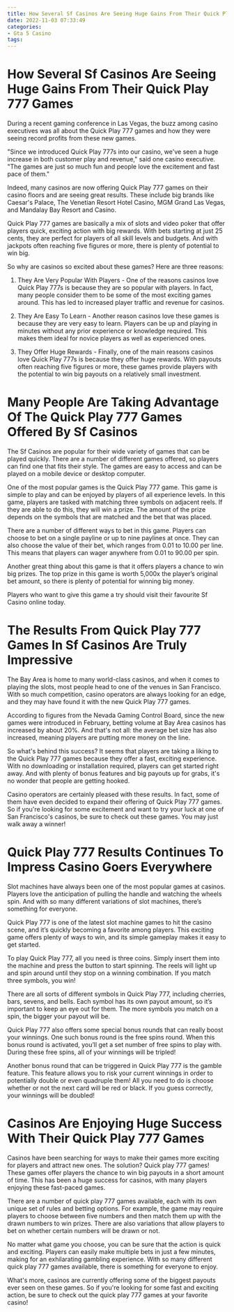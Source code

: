 ```yaml
---
title: How Several Sf Casinos Are Seeing Huge Gains From Their Quick Play 777 Games
date: 2022-11-03 07:33:49
categories:
- Gta 5 Casino
tags:
---
```



#  How Several Sf Casinos Are Seeing Huge Gains From Their Quick Play 777 Games

During a recent gaming conference in Las Vegas, the buzz among casino executives was all about the Quick Play 777 games and how they were seeing record profits from these new games.

"Since we introduced Quick Play 777s into our casino, we've seen a huge increase in both customer play and revenue," said one casino executive. "The games are just so much fun and people love the excitement and fast pace of them."

Indeed, many casinos are now offering Quick Play 777 games on their casino floors and are seeing great results. These include big brands like Caesar's Palace, The Venetian Resort Hotel Casino, MGM Grand Las Vegas, and Mandalay Bay Resort and Casino.

Quick Play 777 games are basically a mix of slots and video poker that offer players quick, exciting action with big rewards. With bets starting at just 25 cents, they are perfect for players of all skill levels and budgets. And with jackpots often reaching five figures or more, there is plenty of potential to win big.

So why are casinos so excited about these games? Here are three reasons:

1) They Are Very Popular With Players - One of the reasons casinos love Quick Play 777s is because they are so popular with players. In fact, many people consider them to be some of the most exciting games around. This has led to increased player traffic and revenue for casinos.

2) They Are Easy To Learn - Another reason casinos love these games is because they are very easy to learn. Players can be up and playing in minutes without any prior experience or knowledge required. This makes them ideal for novice players as well as experienced ones.

3) They Offer Huge Rewards - Finally, one of the main reasons casinos love Quick Play 777s is because they offer huge rewards. With payouts often reaching five figures or more, these games provide players with the potential to win big payouts on a relatively small investment.

#  Many People Are Taking Advantage Of The Quick Play 777 Games Offered By Sf Casinos

The Sf Casinos are popular for their wide variety of games that can be played quickly. There are a number of different games offered, so players can find one that fits their style. The games are easy to access and can be played on a mobile device or desktop computer.

One of the most popular games is the Quick Play 777 game. This game is simple to play and can be enjoyed by players of all experience levels. In this game, players are tasked with matching three symbols on adjacent reels. If they are able to do this, they will win a prize. The amount of the prize depends on the symbols that are matched and the bet that was placed.

There are a number of different ways to bet in this game. Players can choose to bet on a single payline or up to nine paylines at once. They can also choose the value of their bet, which ranges from 0.01 to 10.00 per line. This means that players can wager anywhere from 0.01 to 90.00 per spin.

Another great thing about this game is that it offers players a chance to win big prizes. The top prize in this game is worth 5,000x the player’s original bet amount, so there is plenty of potential for winning big money.

Players who want to give this game a try should visit their favourite Sf Casino online today.

#  The Results From Quick Play 777 Games In Sf Casinos Are Truly Impressive

The Bay Area is home to many world-class casinos, and when it comes to playing the slots, most people head to one of the venues in San Francisco. With so much competition, casino operators are always looking for an edge, and they may have found it with the new Quick Play 777 games.

According to figures from the Nevada Gaming Control Board, since the new games were introduced in February, betting volume at Bay Area casinos has increased by about 20%. And that's not all: the average bet size has also increased, meaning players are putting more money on the line.

So what's behind this success? It seems that players are taking a liking to the Quick Play 777 games because they offer a fast, exciting experience. With no downloading or installation required, players can get started right away. And with plenty of bonus features and big payouts up for grabs, it's no wonder that people are getting hooked.

Casino operators are certainly pleased with these results. In fact, some of them have even decided to expand their offering of Quick Play 777 games. So if you're looking for some excitement and want to try your luck at one of San Francisco's casinos, be sure to check out these games. You may just walk away a winner!

#  Quick Play 777 Results Continues To Impress Casino Goers Everywhere

Slot machines have always been one of the most popular games at casinos. Players love the anticipation of pulling the handle and watching the wheels spin. And with so many different variations of slot machines, there’s something for everyone.

Quick Play 777 is one of the latest slot machine games to hit the casino scene, and it’s quickly becoming a favorite among players. This exciting game offers plenty of ways to win, and its simple gameplay makes it easy to get started.

To play Quick Play 777, all you need is three coins. Simply insert them into the machine and press the button to start spinning. The reels will light up and spin around until they stop on a winning combination. If you match three symbols, you win!

There are all sorts of different symbols in Quick Play 777, including cherries, bars, sevens, and bells. Each symbol has its own payout amount, so it’s important to keep an eye out for them. The more symbols you match on a spin, the bigger your payout will be.

Quick Play 777 also offers some special bonus rounds that can really boost your winnings. One such bonus round is the free spins round. When this bonus round is activated, you’ll get a set number of free spins to play with. During these free spins, all of your winnings will be tripled!

Another bonus round that can be triggered in Quick Play 777 is the gamble feature. This feature allows you to risk your current winnings in order to potentially double or even quadruple them! All you need to do is choose whether or not the next card will be red or black. If you guess correctly, your winnings will be doubled!

#  Casinos Are Enjoying Huge Success With Their Quick Play 777 Games

Casinos have been searching for ways to make their games more exciting for players and attract new ones. The solution? Quick play 777 games! These games offer players the chance to win big payouts in a short amount of time. This has been a huge success for casinos, with many players enjoying these fast-paced games.

There are a number of quick play 777 games available, each with its own unique set of rules and betting options. For example, the game may require players to choose between five numbers and then match them up with the drawn numbers to win prizes. There are also variations that allow players to bet on whether certain numbers will be drawn or not.

No matter what game you choose, you can be sure that the action is quick and exciting. Players can easily make multiple bets in just a few minutes, making for an exhilarating gambling experience. With so many different quick play 777 games available, there is something for everyone to enjoy.

What's more, casinos are currently offering some of the biggest payouts ever seen on these games. So if you're looking for some fast and exciting action, be sure to check out the quick play 777 games at your favorite casino!